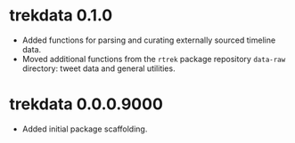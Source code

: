 # trekdata 0.1.0

* Added functions for parsing and curating externally sourced timeline data.
* Moved additional functions from the `rtrek` package repository `data-raw` directory: tweet data and general utilities.

# trekdata 0.0.0.9000

* Added initial package scaffolding.
